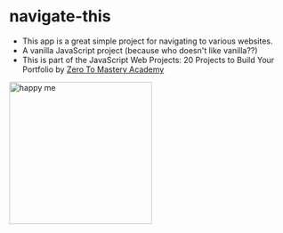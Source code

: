 # navigate-this
 
- This app is a great simple project for navigating to various websites.  
- A vanilla JavaScript project (because who doesn't like vanilla??)
- This is part of the JavaScript Web Projects: 20 Projects to Build Your Portfolio by [Zero To Mastery Academy](https://zerotomastery.io/)

<img src="https://www.hartvolaction.org.uk/wp-content/uploads/2017/05/computer-clipart-for-kids-RiG6k67oT-e1493755091354.gif" width="256" height="256" title="happy me">

